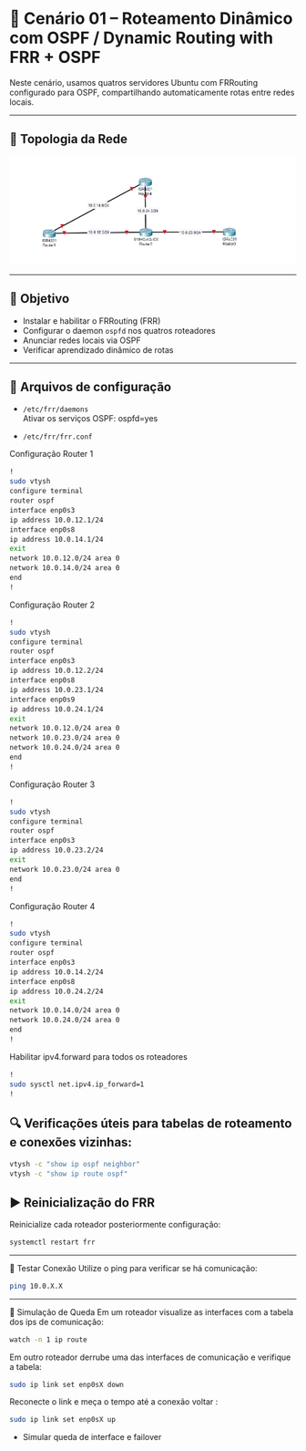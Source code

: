 # 📡 Cenário 01 – Roteamento Dinâmico com OSPF / Dynamic Routing with FRR + OSPF

Neste cenário, usamos quatros servidores Ubuntu com FRRouting configurado para OSPF, compartilhando automaticamente rotas entre redes locais.

---

## 🧱 Topologia da Rede

![Topologia](Topologia.png)

---

## 🎯 Objetivo

- Instalar e habilitar o FRRouting (FRR)
- Configurar o daemon `ospfd` nos quatros roteadores
- Anunciar redes locais via OSPF
- Verificar aprendizado dinâmico de rotas

---

## 📂 Arquivos de configuração

- `/etc/frr/daemons`  
  Ativar os serviços OSPF:
  ospfd=yes

- `/etc/frr/frr.conf`

Configuração Router 1
```bash
!
sudo vtysh
configure terminal
router ospf
interface enp0s3
ip address 10.0.12.1/24
interface enp0s8
ip address 10.0.14.1/24
exit
network 10.0.12.0/24 area 0
network 10.0.14.0/24 area 0
end
!
```

Configuração Router 2
```bash
!
sudo vtysh
configure terminal
router ospf
interface enp0s3
ip address 10.0.12.2/24
interface enp0s8
ip address 10.0.23.1/24
interface enp0s9
ip address 10.0.24.1/24
exit
network 10.0.12.0/24 area 0
network 10.0.23.0/24 area 0
network 10.0.24.0/24 area 0
end
!
```

Configuração Router 3
```bash
!
sudo vtysh
configure terminal
router ospf
interface enp0s3
ip address 10.0.23.2/24
exit
network 10.0.23.0/24 area 0
end
!
```
Configuração Router 4
```bash
!
sudo vtysh
configure terminal
router ospf
interface enp0s3
ip address 10.0.14.2/24
interface enp0s8
ip address 10.0.24.2/24
exit
network 10.0.14.0/24 area 0
network 10.0.24.0/24 area 0
end
!
```
Habilitar ipv4.forward para todos os roteadores
```bash
!
sudo sysctl net.ipv4.ip_forward=1
!
```

## 🔍 Verificações úteis para tabelas de roteamento e conexões vizinhas:
```bash
vtysh -c "show ip ospf neighbor"
vtysh -c "show ip route ospf"
```

## ▶️ Reinicialização do FRR
Reinicialize cada roteador posteriormente configuração:
```bash
systemctl restart frr
```
---

📘 Testar Conexão
Utilize o ping para verificar se há comunicação:
```bash
ping 10.0.X.X
```
---
📘 Simulação de Queda
Em um roteador visualize as interfaces com a tabela dos ips de comunicação:
```bash
watch -n 1 ip route
```
Em outro roteador derrube uma das interfaces de comunicação e verifique a tabela:
```bash
sudo ip link set enp0sX down
```
Reconecte o link e meça o tempo até a conexão voltar :
```bash
sudo ip link set enp0sX up
```


* Simular queda de interface e failover
